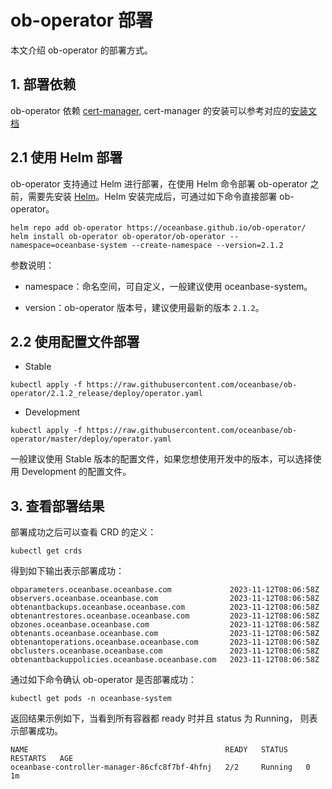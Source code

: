 # ob-operator 部署

本文介绍 ob-operator 的部署方式。

## 1. 部署依赖
ob-operator 依赖 [cert-manager](https://cert-manager.io/docs/), cert-manager 的安装可以参考对应的[安装文档](https://cert-manager.io/docs/installation/)

## 2.1 使用 Helm 部署
ob-operator 支持通过 Helm 进行部署，在使用 Helm 命令部署 ob-operator 之前，需要先安装 [Helm](https://github.com/helm/helm)。Helm 安装完成后，可通过如下命令直接部署 ob-operator。

```shell
helm repo add ob-operator https://oceanbase.github.io/ob-operator/
helm install ob-operator ob-operator/ob-operator --namespace=oceanbase-system --create-namespace --version=2.1.2
```

参数说明：

* namespace：命名空间，可自定义，一般建议使用 oceanbase-system。

* version：ob-operator 版本号，建议使用最新的版本 `2.1.2`。

## 2.2 使用配置文件部署

* Stable
```shell
kubectl apply -f https://raw.githubusercontent.com/oceanbase/ob-operator/2.1.2_release/deploy/operator.yaml
```
* Development
```shell
kubectl apply -f https://raw.githubusercontent.com/oceanbase/ob-operator/master/deploy/operator.yaml
```

一般建议使用 Stable 版本的配置文件，如果您想使用开发中的版本，可以选择使用 Development 的配置文件。


## 3. 查看部署结果

部署成功之后可以查看 CRD 的定义：

```shell
kubectl get crds
```

得到如下输出表示部署成功：

```shell
obparameters.oceanbase.oceanbase.com             2023-11-12T08:06:58Z
observers.oceanbase.oceanbase.com                2023-11-12T08:06:58Z
obtenantbackups.oceanbase.oceanbase.com          2023-11-12T08:06:58Z
obtenantrestores.oceanbase.oceanbase.com         2023-11-12T08:06:58Z
obzones.oceanbase.oceanbase.com                  2023-11-12T08:06:58Z
obtenants.oceanbase.oceanbase.com                2023-11-12T08:06:58Z
obtenantoperations.oceanbase.oceanbase.com       2023-11-12T08:06:58Z
obclusters.oceanbase.oceanbase.com               2023-11-12T08:06:58Z
obtenantbackuppolicies.oceanbase.oceanbase.com   2023-11-12T08:06:58Z
```

通过如下命令确认 ob-operator 是否部署成功：

```shell
kubectl get pods -n oceanbase-system
```

返回结果示例如下，当看到所有容器都 ready 时并且 status 为 Running， 则表示部署成功。

```shell
NAME                                            READY   STATUS    RESTARTS   AGE
oceanbase-controller-manager-86cfc8f7bf-4hfnj   2/2     Running   0          1m
```
